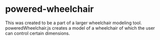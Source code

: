 # powered-wheelchair

This was created to be a part of a larger wheelchair modeling tool. poweredWheelchair.js creates a model of a wheelchair of which the user can control certain dimensions.
